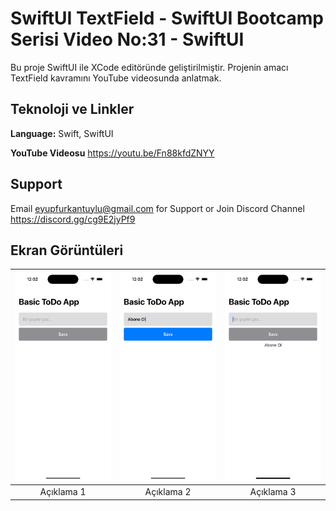 
# SwiftUI TextField - SwiftUI Bootcamp Serisi Video No:31 - SwiftUI

Bu proje SwiftUI ile XCode editöründe geliştirilmiştir. Projenin amacı TextField kavramını YouTube videosunda anlatmak.







## Teknoloji ve Linkler

**Language:** Swift, SwiftUI

**YouTube Videosu** https://youtu.be/Fn88kfdZNYY





  
## Support

Email eyupfurkantuylu@gmail.com for Support or Join Discord Channel https://discord.gg/cg9E2jyPf9

  
## Ekran Görüntüleri

| ![Uygulama Ekran Görüntüsü 1](https://github.com/eyupfurkantuylu/textfieldbootcamp/blob/main/Simulator%20Screenshot%20-%20iPhone%2014%20Pro%20-%202023-08-05%20at%2000.02.14.png?raw=true) | ![Uygulama Ekran Görüntüsü 2](https://github.com/eyupfurkantuylu/textfieldbootcamp/blob/main/Simulator%20Screenshot%20-%20iPhone%2014%20Pro%20-%202023-08-05%20at%2000.02.25.png?raw=true) | ![Uygulama Ekran Görüntüsü 3](https://github.com/eyupfurkantuylu/textfieldbootcamp/blob/main/Simulator%20Screenshot%20-%20iPhone%2014%20Pro%20-%202023-08-05%20at%2000.02.31.png?raw=true) |
|:---:|:---:|:---:|
| Açıklama 1 | Açıklama 2 | Açıklama 3 |
